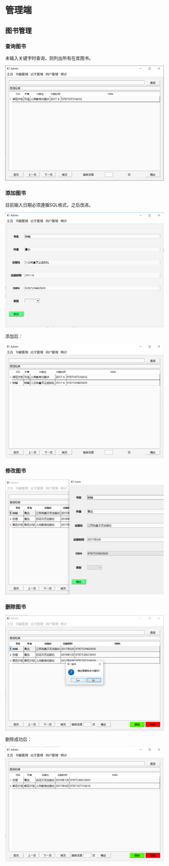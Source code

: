 # 管理端

## 图书管理

### 查询图书

未输入关键字时查询，则列出所有在库图书。

![image-20221123215841433](assets/image-20221123215841433.png)



### 添加图书

目前输入日期必须遵循SQL格式，之后改进。

![image-20221123220006738](assets/image-20221123220006738.png)

添加后：

![image-20221123220059551](assets/image-20221123220059551.png)



### 修改图书

![image-20221124162454607](assets/image-20221124162454607.png)



### 删除图书

![image-20221124162519635](assets/image-20221124162519635.png)

删除成功后：

![image-20221124162538913](assets/image-20221124162538913.png)

